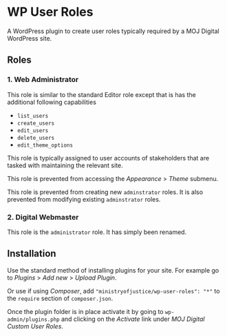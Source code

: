 # WP User Roles

A WordPress plugin to create user roles typically required 
by a MOJ Digital WordPress site.

## Roles
### 1. Web Administrator
This role is similar to the standard Editor role
except that is has the additional following capabilities

* `list_users`
* `create_users`
* `edit_users`
* `delete_users`
* `edit_theme_options`

This role is typically assigned to user accounts of stakeholders 
that are tasked with maintaining the relevant site.

This role is prevented from accessing the _Appearance_ > _Theme_ submenu.

This role is prevented from creating new `adminstrator` roles.
It is also prevented from modifying existing `adminstrator` roles.

### 2. Digital Webmaster
This role is the `administrator` role. It has simply been renamed.

## Installation
Use the standard method of installing plugins for your site.
For example go to _Plugins_ > _Add new_ > _Upload Plugin_.

Or use if using _Composer_, add `"ministryofjustice/wp-user-roles": "*"`
to the `require` section of `composer.json`.

Once the plugin folder is in place activate it by going to `wp-admin/plugins.php`
and clicking on the _Activate_ link under _MOJ Digital Custom User Roles_.
